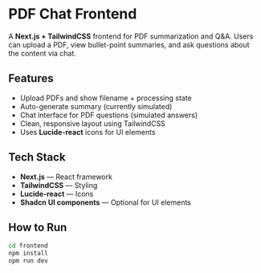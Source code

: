 # PDF Chat Frontend

A **Next.js + TailwindCSS** frontend for PDF summarization and Q&A. Users can upload a PDF, view bullet-point summaries, and ask questions about the content via chat.

## Features

- Upload PDFs and show filename + processing state
- Auto-generate summary (currently simulated)
- Chat interface for PDF questions (simulated answers)
- Clean, responsive layout using TailwindCSS
- Uses **Lucide-react** icons for UI elements

## Tech Stack

- **Next.js** — React framework
- **TailwindCSS** — Styling
- **Lucide-react** — Icons
- **Shadcn UI components** — Optional for UI elements

## How to Run

```bash
cd frontend
npm install
npm run dev
